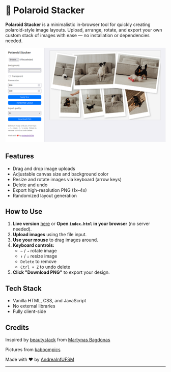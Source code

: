 # 📸 Polaroid Stacker

**Polaroid Stacker** is a minimalistic in-browser tool for quickly creating polaroid-style image layouts. Upload, arrange, rotate, and export your own custom stack of images with ease — no installation or dependencies needed.

![screenshot](screenshot-polaroid-stacker.png) <!-- Replace with your actual screenshot if available -->

## Features

- Drag and drop image uploads
- Adjustable canvas size and background color
- Resize and rotate images via keyboard (arrow keys)
- Delete and undo
- Export high-resolution PNG (1x–4x)
- Randomized layout generation

## How to Use

1. **Live version** [here](https://andreainfufsm.github.io) or  **Open `index.html` in your browser** (no server needed).
2. **Upload images** using the file input.
3. **Use your mouse** to drag images around.
4. **Keyboard controls:**
   - `←` / `→` rotate image
   - `↑` / `↓` resize image
   - `Delete` to remove
   - `Ctrl + Z` to undo delete
5. **Click "Download PNG"** to export your design.

## Tech Stack

- Vanilla HTML, CSS, and JavaScript
- No external libraries
- Fully client-side

## Credits

Inspired by [beautystack](https://github.com/mrtcode/beautystack) from [Martynas Bagdonas](https://github.com/mrtcode)

Pictures from [kaboompics](https://kaboompics.com/photoshoot/two-small-dogs-hang-out-in-their-home)

Made with ❤️ by [AndreaInfUFSM](https://github.com/AndreaInfUFSM) 

---

